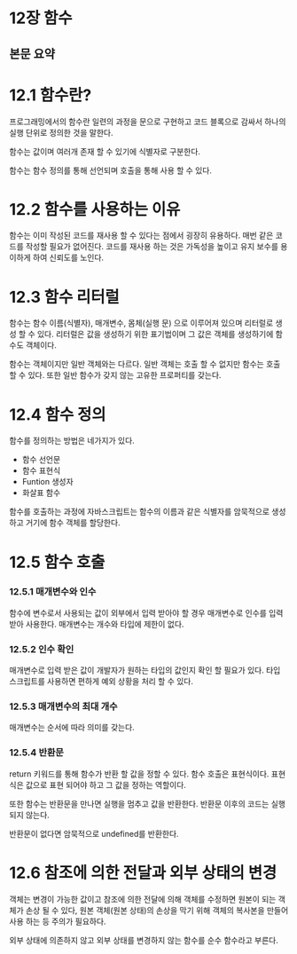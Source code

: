 # 12장 함수

## 본문 요약

# 12.1 함수란?

프로그래밍에서의 함수란 일련의 과정을 문으로 구현하고 코드 블록으로 감싸서 하나의 실행 단위로 정의한 것을 말한다.

함수는 값이며 여러개 존재 할 수 있기에 식별자로 구분한다.

함수는 함수 정의를 통해 선언되며 호출을 통해 사용 할 수 있다.

# 12.2 함수를 사용하는 이유

함수는 이미 작성된 코드를 재사용 할 수 있다는 점에서 굉장히 유용하다. 매번 같은 코드를 작성할 필요가 없어진다. 코드를 재사용 하는 것은 가독성을 높이고 유지 보수를 용이하게 하여 신뢰도를 노인다.

# 12.3 함수 리터럴

함수는 함수 이름(식별자), 매개변수, 몸체(실행 문) 으로 이루어져 있으며 리터럴로 생성 할 수 있다. 리터럴은 값을 생성하기 위한 표기법이며 그 값은 객체를 생성하기에 함수도 객체이다.

함수는 객체이지만 일반 객체와는 다르다. 일반 객체는 호출 할 수 없지만 함수는 호출 할 수 있다. 또한 일반 함수가 갖지 않는 고유한 프로퍼티를 갖는다.

# 12.4 함수 정의

함수를 정의하는 방법은 네가지가 있다.

- 함수 선언문
- 함수 표현식
- Funtion 생성자
- 화살표 함수

함수를 호출하는 과정에 자바스크립트는 함수의 이름과 같은 식별자를 암묵적으로 생성 하고 거기에 함수 객체를 할당한다.

# 12.5 함수 호출

### 12.5.1 매개변수와 인수

함수에 변수로서 사용되는 값이 외부에서 입력 받아야 할 경우 매개변수로 인수를 입력 받아 사용한다. 매개변수는 개수와 타입에 제한이 없다.

### 12.5.2 인수 확인

매개변수로 입력 받은 값이 개발자가 원하는 타입의 값인지 확인 할 필요가 있다. 타입 스크립트를 사용하면 편하게 예외 상황을 처리 할 수 있다.

### 12.5.3 매개변수의 최대 개수

매개변수는 순서에 따라 의미를 갖는다.

### 12.5.4 반환문

return 키워드를 통해 함수가 반환 할 값을 정할 수 있다. 함수 호출은 표현식이다. 표현식은 값으로 표현 되어야 하고 그 값을 정하는 역할이다.

또한 함수는 반환문을 만나면 실행을 멈추고 값을 반환한다. 반환문 이후의 코드는 실행 되지 않는다.

반환문이 없다면 암묵적으로 undefined를 반환한다.

# 12.6 참조에 의한 전달과 외부 상태의 변경

객체는 변경이 가능한 값이고 참조에 의한 전달에 의해 객체를 수정하면 원본이 되는 객체가 손상 될 수 있다, 원본 객체(원본 상태)의 손상을 막기 위해 객체의 복사본을 만들어 사용 하는 등 주의가 필요하다.

외부 상태에 의존하지 않고 외부 상태를 변경하지 않는 함수를 순수 함수라고 부른다.

